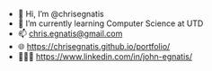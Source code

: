 - 👋 Hi, I’m @chrisegnatis
- 🌱   I’m currently learning Computer Science at UTD
- 📫   chris.egnatis@gmail.com
- 🌐   https://chrisegnatis.github.io/portfolio/
- 👨‍💼🤝 https://www.linkedin.com/in/john-egnatis/

<!---
chrisegnatis/chrisegnatis is a ✨ special ✨ repository because its `README.md` (this file) appears on your GitHub profile.
You can click the Preview link to take a look at your changes.
--->
